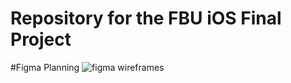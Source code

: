 # Repository for the FBU iOS Final Project

#Figma Planning
![figma wireframes](https://github.com/sarah-gu/myCoursePlanner/blob/main/figma.png)
